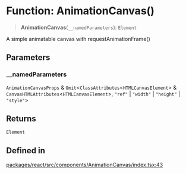 # Function: AnimationCanvas()

> **AnimationCanvas**(`__namedParameters`): `Element`

A simple animatable canvas with requestAnimationFrame()

## Parameters

### \_\_namedParameters

`AnimationCanvasProps` & `Omit`\<`ClassAttributes`\<`HTMLCanvasElement`\> & `CanvasHTMLAttributes`\<`HTMLCanvasElement`\>, `"ref"` \| `"width"` \| `"height"` \| `"style"`\>

## Returns

`Element`

## Defined in

[packages/react/src/components/AnimationCanvas/index.tsx:43](https://github.com/m1m0zzz/tremolo-ui/blob/b56a5f0b94efb6c6ac5cbeb66aa5dd9883f9257e/packages/react/src/components/AnimationCanvas/index.tsx#L43)
